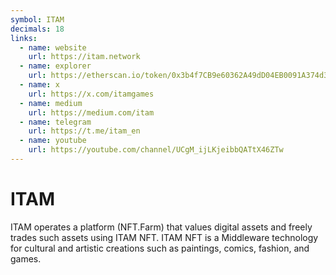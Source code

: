 ```yaml
---
symbol: ITAM
decimals: 18
links:
  - name: website
    url: https://itam.network
  - name: explorer
    url: https://etherscan.io/token/0x3b4f7CB9e60362A49dD04EB0091A374d340E3EfD
  - name: x
    url: https://x.com/itamgames
  - name: medium
    url: https://medium.com/itam
  - name: telegram
    url: https://t.me/itam_en
  - name: youtube
    url: https://youtube.com/channel/UCgM_ijLKjeibbQATtX46ZTw
---
```


# ITAM

ITAM operates a platform (NFT.Farm) that values digital assets and freely trades such assets using ITAM NFT. ITAM NFT is a Middleware technology for cultural and artistic creations such as paintings, comics, fashion, and games.
